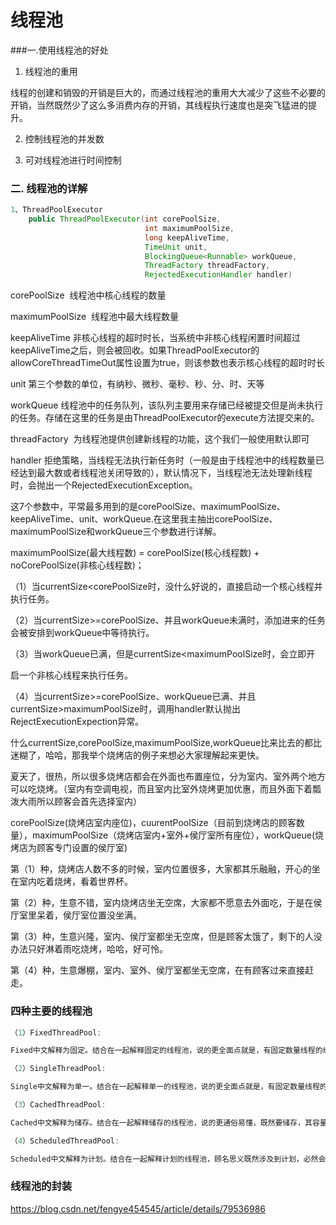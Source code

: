 # 线程池

###一.使用线程池的好处

1.  线程池的重用

   线程的创建和销毁的开销是巨大的，而通过线程池的重用大大减少了这些不必要的开销，当然既然少了这么多消费内存的开销，其线程执行速度也是突飞猛进的提升。

2. 控制线程池的并发数

3. 可对线程池进行时间控制



### 二. 线程池的详解

```java
1、ThreadPoolExecutor
	public ThreadPoolExecutor(int corePoolSize,  
                              int maximumPoolSize,  
                              long keepAliveTime,  
                              TimeUnit unit,  
                              BlockingQueue<Runnable> workQueue,  
                              ThreadFactory threadFactory,  
                              RejectedExecutionHandler handler) 
```

corePoolSize  线程池中核心线程的数量

maximumPoolSize  线程池中最大线程数量

keepAliveTime 非核心线程的超时时长，当系统中非核心线程闲置时间超过keepAliveTime之后，则会被回收。如果ThreadPoolExecutor的allowCoreThreadTimeOut属性设置为true，则该参数也表示核心线程的超时时长

unit 第三个参数的单位，有纳秒、微秒、毫秒、秒、分、时、天等

workQueue 线程池中的任务队列，该队列主要用来存储已经被提交但是尚未执行的任务。存储在这里的任务是由ThreadPoolExecutor的execute方法提交来的。

threadFactory  为线程池提供创建新线程的功能，这个我们一般使用默认即可

handler 拒绝策略，当线程无法执行新任务时（一般是由于线程池中的线程数量已经达到最大数或者线程池关闭导致的），默认情况下，当线程池无法处理新线程时，会抛出一个RejectedExecutionException。



这7个参数中，平常最多用到的是corePoolSize、maximumPoolSize、keepAliveTime、unit、workQueue.在这里我主抽出corePoolSize、maximumPoolSize和workQueue三个参数进行详解。

maximumPoolSize(最大线程数) = corePoolSize(核心线程数) + noCorePoolSize(非核心线程数)；

（1）当currentSize<corePoolSize时，没什么好说的，直接启动一个核心线程并执行任务。

（2）当currentSize>=corePoolSize、并且workQueue未满时，添加进来的任务会被安排到workQueue中等待执行。

（3）当workQueue已满，但是currentSize<maximumPoolSize时，会立即开

启一个非核心线程来执行任务。

（4）当currentSize>=corePoolSize、workQueue已满、并且currentSize>maximumPoolSize时，调用handler默认抛出RejectExecutionExpection异常。

什么currentSize,corePoolSize,maximumPoolSize,workQueue比来比去的都比迷糊了，哈哈，那我举个烧烤店的例子来想必大家理解起来更快。

夏天了，很热，所以很多烧烤店都会在外面也布置座位，分为室内、室外两个地方可以吃烧烤。（室内有空调电视，而且室内比室外烧烤更加优惠，而且外面下着瓢泼大雨所以顾客会首先选择室内）

corePoolSize(烧烤店室内座位)，cuurentPoolSize（目前到烧烤店的顾客数量），maximumPoolSize（烧烤店室内+室外+侯厅室所有座位），workQueue(烧烤店为顾客专门设置的侯厅室)

第（1）种，烧烤店人数不多的时候，室内位置很多，大家都其乐融融，开心的坐在室内吃着烧烤，看着世界杯。

第（2）种，生意不错，室内烧烤店坐无空席，大家都不愿意去外面吃，于是在侯厅室里呆着，侯厅室位置没坐满。

第（3）种，生意兴隆，室内、侯厅室都坐无空席，但是顾客太饿了，剩下的人没办法只好淋着雨吃烧烤，哈哈，好可怜。

第（4）种，生意爆棚，室内、室外、侯厅室都坐无空席，在有顾客过来直接赶走。



### 四种主要的线程池

```java
（1）FixedThreadPool:

Fixed中文解释为固定。结合在一起解释固定的线程池，说的更全面点就是，有固定数量线程的线程池。其corePoolSize=maximumPoolSize，且keepAliveTime为0，适合线程稳定的场所。

（2）SingleThreadPool:

Single中文解释为单一。结合在一起解释单一的线程池，说的更全面点就是，有固定数量线程的线程池，且数量为一，从数学的角度来看SingleThreadPool应该属于FixedThreadPool的子集。其corePoolSize=maximumPoolSize=1,且keepAliveTime为0，适合线程同步操作的场所。

（3）CachedThreadPool:

Cached中文解释为储存。结合在一起解释储存的线程池，说的更通俗易懂，既然要储存，其容量肯定是很大，所以他的corePoolSize=0，maximumPoolSize=Integer.MAX_VALUE(2^32-1一个很大的数字)

（4）ScheduledThreadPool:

Scheduled中文解释为计划。结合在一起解释计划的线程池，顾名思义既然涉及到计划，必然会涉及到时间。所以ScheduledThreadPool是一个具有定时定期执行任务功能的线程池。
```



### 线程池的封装

<https://blog.csdn.net/fengye454545/article/details/79536986>